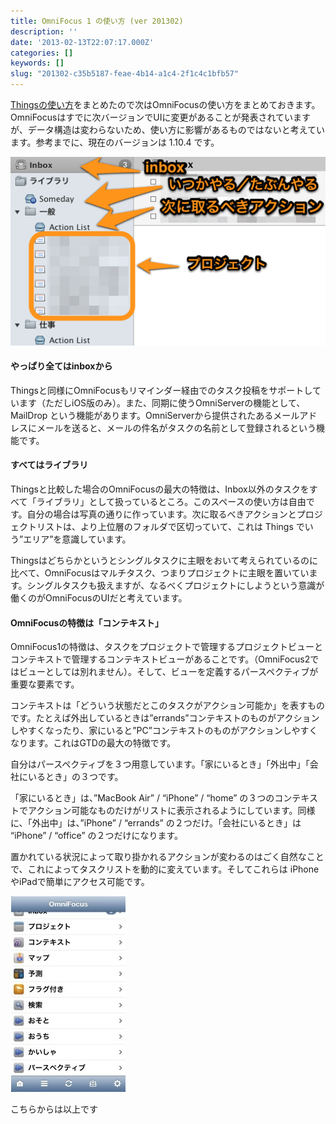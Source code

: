 ```yaml
---
title: OmniFocus 1 の使い方 (ver 201302)
description: ''
date: '2013-02-13T22:07:17.000Z'
categories: []
keywords: []
slug: "201302-c35b5187-feae-4b14-a1c4-2f1c4c1bfb57"
---
```

[Thingsの使い方](http://blog.qli.jp/2013/01/things2-manual-201301.html)をまとめたので次はOmniFocusの使い方をまとめておきます。OmniFocusはすでに次バージョンでUIに変更があることが発表されていますが、データ構造は変わらないため、使い方に影響があるものではないと考えています。参考までに、現在のバージョンは 1.10.4 です。

![](0__nGvUjqHBa0uYgTCY.jpg)

#### やっぱり全てはinboxから

Thingsと同様にOmniFocusもリマインダー経由でのタスク投稿をサポートしています（ただしiOS版のみ）。また、同期に使うOmniServerの機能として、 MailDrop という機能があります。OmniServerから提供されたあるメールアドレスにメールを送ると、メールの件名がタスクの名前として登録されるという機能です。

#### すべてはライブラリ

Thingsと比較した場合のOmniFocusの最大の特徴は、Inbox以外のタスクをすべて「ライブラリ」として扱っているところ。このスペースの使い方は自由です。自分の場合は写真の通りに作っています。次に取るべきアクションとプロジェクトリストは、より上位層のフォルダで区切っていて、これは Things でいう”エリア”を意識しています。

Thingsはどちらかというとシングルタスクに主眼をおいて考えられているのに比べて、OmniFocusはマルチタスク、つまりプロジェクトに主眼を置いています。シングルタスクも扱えますが、なるべくプロジェクトにしようという意識が働くのがOmniFocusのUIだと考えています。

#### OmniFocusの特徴は「コンテキスト」

OmniFocus1の特徴は、タスクをプロジェクトで管理するプロジェクトビューとコンテキストで管理するコンテキストビューがあることです。（OmniFocus2ではビューとしては別れません）。そして、ビューを定義するパースペクティブが重要な要素です。

コンテキストは「どういう状態だとこのタスクがアクション可能か」を表すものです。たとえば外出しているときは”errands”コンテキストのものがアクションしやすくなったり、家にいると”PC”コンテキストのものがアクションしやすくなります。これはGTDの最大の特徴です。

自分はパースペクティブを３つ用意しています。「家にいるとき」「外出中」「会社にいるとき」の３つです。

「家にいるとき」は、”MacBook Air” / “iPhone” / “home” の３つのコンテキストでアクション可能なものだけがリストに表示されるようにしています。同様に、「外出中」は、”iPhone” / “errands” の２つだけ。「会社にいるとき」は “iPhone” / “office” の２つだけになります。

置かれている状況によって取り掛かれるアクションが変わるのはごく自然なことで、これによってタスクリストを動的に変えています。そしてこれらは iPhoneやiPadで簡単にアクセス可能です。

![](0__9t__j8nygS8PE2l38.jpg)

こちらからは以上です